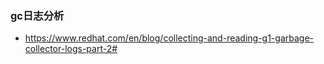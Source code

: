 ### gc日志分析

- https://www.redhat.com/en/blog/collecting-and-reading-g1-garbage-collector-logs-part-2#
